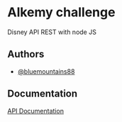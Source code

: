 
# Alkemy challenge

Disney API REST with node JS

## Authors

- [@bluemountains88](https://www.github.com/bluemountains88)


## Documentation

[API Documentation](https://documenter.getpostman.com/view/19654525/UyxjEkxh)

